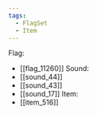 ```yaml
---
tags:
  - FlagSet
  - Item
---
```

Flag:
- [[flag_11260]]
Sound:
- [[sound_44]]
- [[sound_43]]
- [[sound_17]]
Item:
- [[item_516]]
